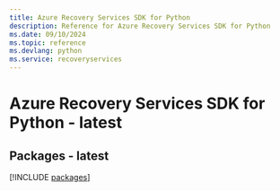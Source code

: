 ```yaml
---
title: Azure Recovery Services SDK for Python
description: Reference for Azure Recovery Services SDK for Python
ms.date: 09/10/2024
ms.topic: reference
ms.devlang: python
ms.service: recoveryservices
---
```

# Azure Recovery Services SDK for Python - latest
## Packages - latest
[!INCLUDE [packages](recovery-services-index.md)]